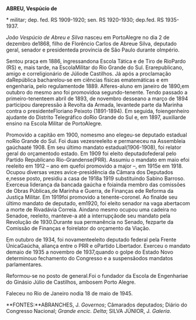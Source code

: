 **ABREU, Vespúcio de**

\* militar; dep. fed. RS 1909-1920; sen. RS 1920-1930; dep.fed. RS
1935-1937.

*João Vespúcio de Abreu e Silva* nasceu em PortoAlegre no dia 2 de
dezembro de1868, filho de Florêncio Carlos de Abreue Silva, deputado
geral, senador e presidenteda província de São Paulo durante oImpério.

Sentou praça em 1886, ingressandona Escola Tática e de Tiro de RioPardo
(RS) e, mais tarde, na EscolaMilitar do Rio Grande do Sul.
Erarepublicano, amigo e correligionário de Júliode Castilhos. Já após a
proclamação daRepública bacharelou-se em ciências físicas ematemáticas e
em engenharia, pelo regulamentode 1889. Alferes-aluno em janeiro de
1890,em outubro do mesmo ano foi promovidoa segundo-tenente. Tendo
passado a primeiro-tenenteem abril de 1893, de novembro desseano a março
de 1894 participou darepressão à Revolta da Armada, levantede parte da
Marinha contra o presidenteFloriano Peixoto (1891-1894). Em seguida,
foiengenheiro ajudante do Distrito Telegráfico doRio Grande do Sul e, em
1897, auxiliarde ensino na Escola Militar de PortoAlegre.

Promovido a capitão em 1900, nomesmo ano elegeu-se deputado estadual
noRio Grande do Sul. Foi duas vezesreeleito e permaneceu na Assembleia
gaúchaaté 1908. Em seu último mandato estadual(1906-1908), foi relator
geral do orçamentodo estado. Em 1909 foi eleito deputadofederal pelo
Partido Republicano Rio-Grandense(PRR). Assumiu o mandato em maio efoi
reeleito em 1912 – ano em quefoi promovido a major –, em 1915e em 1918.
Ocupou diversas vezes avice-presidência da Câmara dos Deputados e,nesse
posto, presidiu a casa de 1918a 1919 substituindo Sabino Barroso.
Exerceua liderança da bancada gaúcha e foiainda membro das comissões de
Obras Públicas,de Marinha e Guerra, de Finanças ede Reforma da Justiça
Militar. Em 1919foi promovido a tenente-coronel. Ao finalde seu último
mandato de deputado, em1920, foi eleito senador na vaga abertacom a
morte de Rivadávia Correia. Aindano mesmo ocupou uma cadeira no Senadoe,
reeleito, manteve-a até a interrupçãode seu mandato pela Revolução de
1930.Durante sua permanência no Senado, fezparte da Comissão de Finanças
e foirelator do orçamento da Viação.

Em outubro de 1934, foi novamenteeleito deputado federal pela Frente
ÚnicaGaúcha, aliança entre o PRR e oPartido Libertador. Exerceu o
mandato demaio de 1935 a novembro de 1937,quando o golpe do Estado Novo
determinouo fechamento do Congresso e a suspensãodos mandatos
parlamentares.

Reformou-se no posto de general.Foi o fundador da Escola de Engenhariae
do Ginásio Júlio de Castilhos, ambosem Porto Alegre.

Faleceu no Rio de Janeiro nodia 18 de maio de 1945.

**FONTES:**ABRANCHES, J. *Governos*; Câmarados deputados; Diário do
Congresso Nacional; *Grande encic. Delta*; SILVA JÚNIOR, J. *Galeria*.
